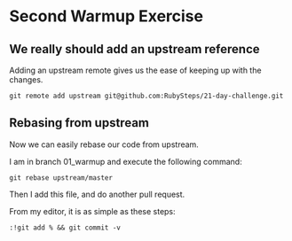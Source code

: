 # Second Warmup Exercise

## We really should add an upstream reference

Adding an upstream remote gives us the ease of keeping up with the changes.

    git remote add upstream git@github.com:RubySteps/21-day-challenge.git

## Rebasing from upstream

Now we can easily rebase our code from upstream.

I am in branch 01_warmup and execute the following command:

    git rebase upstream/master

Then I add this file, and do another pull request.

From my editor, it is as simple as these steps:

    :!git add % && git commit -v


